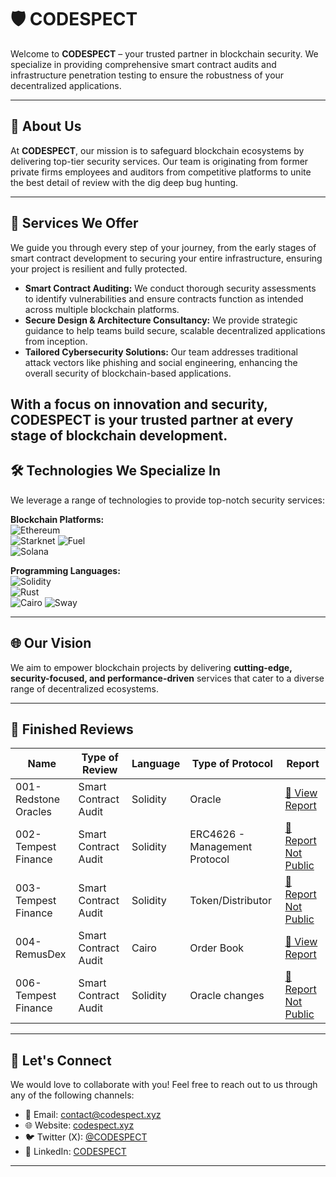 # 🛡️ CODESPECT

Welcome to **CODESPECT** – your trusted partner in blockchain security. We specialize in providing comprehensive smart contract audits and infrastructure penetration testing to ensure the robustness of your decentralized applications.

---

## 🚀 About Us

At **CODESPECT**, our mission is to safeguard blockchain ecosystems by delivering top-tier security services. Our team is originating from former private firms employees and auditors from competitive platforms to unite the best detail of review with the dig deep bug hunting.

---

## 🔧 Services We Offer

We guide you through every step of your journey, from the early stages of smart contract development to securing your entire infrastructure, ensuring your project is resilient and fully protected.

- **Smart Contract Auditing:** We conduct thorough security assessments to identify vulnerabilities and ensure contracts function as intended across multiple blockchain platforms.
- **Secure Design & Architecture Consultancy:** We provide strategic guidance to help teams build secure, scalable decentralized applications from inception.
- **Tailored Cybersecurity Solutions:** Our team addresses traditional attack vectors like phishing and social engineering, enhancing the overall security of blockchain-based applications.

With a focus on innovation and security, CODESPECT is your trusted partner at every stage of blockchain development.
---

## 🛠️ Technologies We Specialize In

We leverage a range of technologies to provide top-notch security services:

**Blockchain Platforms:**  
![Ethereum](https://img.shields.io/badge/Ethereum-3C3C3D?style=for-the-badge&logo=ethereum&logoColor=white)  
![Starknet](https://img.shields.io/badge/Starknet-000000?style=for-the-badge&logo=starknet&logoColor=white) 
![Fuel](https://img.shields.io/badge/Fuel-000000?style=for-the-badge&logo=fuel&logoColor=white)  
![Solana](https://img.shields.io/badge/Solana-4E44CE?style=for-the-badge&logo=solana&logoColor=white)

**Programming Languages:**  
![Solidity](https://img.shields.io/badge/Solidity-363636?style=for-the-badge&logo=solidity&logoColor=white)  
![Rust](https://img.shields.io/badge/Rust-000000?style=for-the-badge&logo=rust&logoColor=white)  
![Cairo](https://img.shields.io/badge/Cairo-4A4A4A?style=for-the-badge&logo=starknet&logoColor=white)
![Sway](https://img.shields.io/badge/Sway-4A4A4A?style=for-the-badge&logo=fuelt&logoColor=white)

---

## 🌐 Our Vision

We aim to empower blockchain projects by delivering **cutting-edge, security-focused, and performance-driven** services that cater to a diverse range of decentralized ecosystems.

---

## 📂 Finished Reviews 

| Name                | Type of Review            | Language         | Type of Protocol           | Report                                   |
|--------------------|---------------------------|------------------|----------------------------|------------------------------------------|
| 001-Redstone Oracles | Smart Contract Audit      | Solidity         | Oracle                      | [📄 View Report](https://github.com/CODESPECT-security/audit-reports/blob/main/CODESPECT_REDSTONE_AUDIT_ORACLES.pdf) |
| 002-Tempest Finance  | Smart Contract Audit      | Solidity         | ERC4626  - Management Protocol              | [📄 Report Not Public](#)                 |
| 003-Tempest Finance  | Smart Contract Audit      | Solidity         | Token/Distributor             | [📄 Report Not Public](#)                 |
| 004-RemusDex         | Smart Contract Audit      | Cairo            | Order Book | [📄 View Report](https://github.com/CODESPECT-security/audit-reports/blob/main/004_CODESPECT_REMUSDEX_AUDIT.pdf) |
| 006-Tempest Finance        | Smart Contract Audit      | Solidity        | Oracle changes | [📄 Report Not Public](#)   |


---

## 🤝 Let's Connect

We would love to collaborate with you! Feel free to reach out to us through any of the following channels:

- 📧 Email: [contact@codespect.xyz](mailto:contact@codespect.xyz)
- 🌐 Website: [codespect.xyz](https://codespect.xyz)
- 🐦 Twitter (X): [@CODESPECT](https://x.com/CODESPECT)
- 💼 LinkedIn: [CODESPECT](https://linkedin.com/company/codespect)

---
